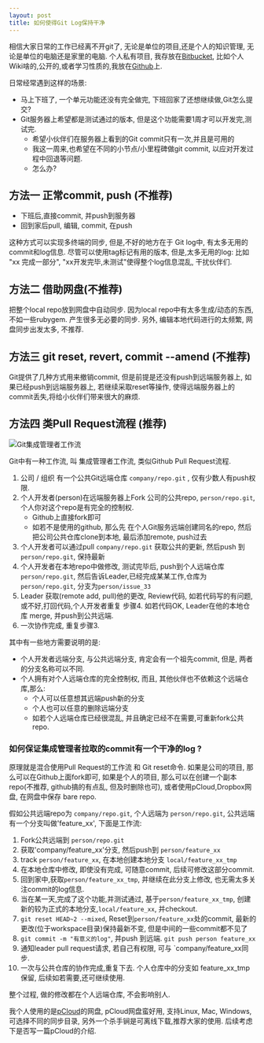 ```yaml
---
layout: post
title: 如何使得Git Log保持干净
---
```


相信大家日常的工作已经离不开git了, 无论是单位的项目,还是个人的知识管理, 无论是单位的电脑还是家里的电脑. 个人私有项目, 我存放在[Bitbucket](www.bitbucket.org), 比如个人Wiki啥的,公开的,或者学习性质的,我放在[Github](www.github.com)上.

日常经常遇到这样的场景:

- 马上下班了, 一个单元功能还没有完全做完, 下班回家了还想继续做,Git怎么提交?
- Git服务器上希望都是测试通过的版本, 但是这个功能需要1周才可以开发完,测试完.
    + 希望小伙伴们在服务器上看到的Git commit只有一次,并且是可用的
    + 我这一周来,也希望在不同的小节点/小里程碑做git commit, 以应对开发过程中回退等问题.
    + 怎么办?


## 方法一 正常commit, push (不推荐)

- 下班后,直接commit, 并push到服务器
- 回到家后pull, 编辑, commit, 在push

这种方式可以实现多终端的同步, 但是,不好的地方在于 Git log中, 有太多无用的commit和log信息. 尽管可以使用tag标记有用的版本, 但是,太多无用的log: 比如 "xx 完成一部分", "xx开发完毕,未测试"使得整个log信息混乱, 干扰伙伴们.

## 方法二 借助网盘(不推荐)

把整个local repo放到网盘中自动同步. 因为local repo中有太多生成/动态的东西, 不如一些rubygem. 产生很多无必要的同步. 另外, 编辑本地代码进行的太频繁, 网盘同步出发太多, 不推荐.

## 方法三 git reset, revert, commit --amend (不推荐)

Git提供了几种方式用来撤销commit, 但是前提是还没有push到远端服务器上, 如果已经push到远端服务器上, 若继续采取reset等操作, 使得远端服务器上的commit丢失,将给小伙伴们带来很大的麻烦.

## 方法四 类Pull Request流程 (推荐)

![Git集成管理者工作流](https://git-scm.com/book/en/v2/book/05-distributed-git/images/integration-manager.png)

Git中有一种工作流, 叫 集成管理者工作流, 类似Github Pull Request流程.

1. 公司 / 组织 有一个公共Git远端仓库 `company/repo.git` , 仅有少数人有push权限.
2. 个人开发者(person)在远端服务器上Fork 公司的公共repo, `person/repo.git`, 个人你对这个repo是有完全的控制权.
    + Github上直接fork即可
    + 如若不是使用的github, 那么先 在个人Git服务远端创建同名的repo, 然后把公司公共仓库clone到本地, 最后添加remote, push过去
3. 个人开发者可以通过pull `company/repo.git` 获取公共的更新, 然后push 到 `person/repo.git`, 保持最新
4. 个人开发者在本地repo中做修改, 测试完毕后, push到个人远端仓库`person/repo.git`, 然后告诉Leader,已经完成某某工作,仓库为`person/repo.git`, 分支为`person/issue_33`
5. Leader 获取(remote add, pull)他的更改, Review代码, 如若代码写的有问题,或不好,打回代码,个人开发者重复 步骤4. 如若代码OK, Leader在他的本地仓库 merge, 并push到公共远端.
6. 一次协作完成, 重复步骤3.

其中有一些地方需要说明的是:
- 个人开发者远端分支, 与公共远端分支, 肯定会有一个祖先commit, 但是, 两者的分支名称可以不同.
- 个人拥有对个人远端仓库的完全控制权, 而且, 其他伙伴也不依赖这个远端仓库,那么:
    + 个人可以任意想其远端push新的分支
    + 个人也可以任意的删除远端分支
    + 如若个人远端仓库已经很混乱, 并且确定已经不在需要,可重新fork公共repo.

### 如何保证集成管理者拉取的commit有一个干净的log   ?

原理就是混合使用Pull Request的工作流 和 Git reset命令. 如果是公司的项目, 那么可以在Github上面fork即可, 如果是个人的项目, 那么可以在创建一个副本repo(不推荐, github搞的有点乱, 但及时删除也可), 或者使用pCloud,Dropbox网盘, 在网盘中保存 bare repo.

假如公共远端repo为 `company/repo.git`, 个人远端为 `person/repo.git`, 公共远端有一个分支叫做'feature_xx', 下面是工作流:

1. Fork公共远端到 `person/repo.git`
2. 获取'company/feature_xx'分支, 然后push到 `person/feature_xx`
3. track `person/feature_xx`, 在本地创建本地分支 `local/feature_xx_tmp`
4. 在本地仓库中修改, 即使没有完成, 可随意commit, 后续可修改这部分commit.
5. 回到家中,获取`person/feature_xx_tmp`, 并继续在此分支上修改, 也无需太多关注commit的log信息.
6. 当在某一天,完成了这个功能,并测试通过, 基于`person/feature_xx_tmp`, 创建新的较为正式的本地分支,`local/feature_xx`, 并checkout.
7. `git reset HEAD~2 --mixed`, Reset到`person/feature_xx`处的commit, 最新的更改(位于workspace目录)保持最新不变, 但是中间的一些commit都不见了
8. `git commit -m "有意义的log"`, 并push 到远端. `git push person feature_xx`
9. 通知leader pull request请求, 若自己有权限, 可与 `company/feature_xx同步.
10. 一次与公共仓库的协作完成,重复下去. 个人仓库中的分支如 feature_xx_tmp保留, 后续如若需要,还可继续使用.

整个过程, 做的修改都在个人远端仓库, 不会影响别人.

我个人使用的是[pCloud](pcloud.com)的网盘, pCloud网盘蛮好用, 支持Linux, Mac, Windows, 可选择不同的同步目录, 另外一个杀手锏是可离线下载,推荐大家的使用. 后续考虑下是否写一篇pCloud的介绍.

